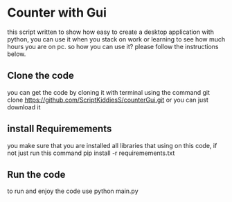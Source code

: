 # Counter with Gui
this script written to show how easy to create a desktop application with python, you can use it when you stack on work or learning to see how much hours you are on pc.
so how you can use it?
please follow the instructions below.
## Clone the code 
you can get the code by cloning it with terminal using the command git clone https://github.com/ScriptKiddiesS/counterGui.git or you can just download it 
## install Requiremements 
you make sure that you are installed all libraries that using on this code, if not just run this command pip install -r requiremements.txt
## Run the code 
to run and enjoy the code use python main.py 

